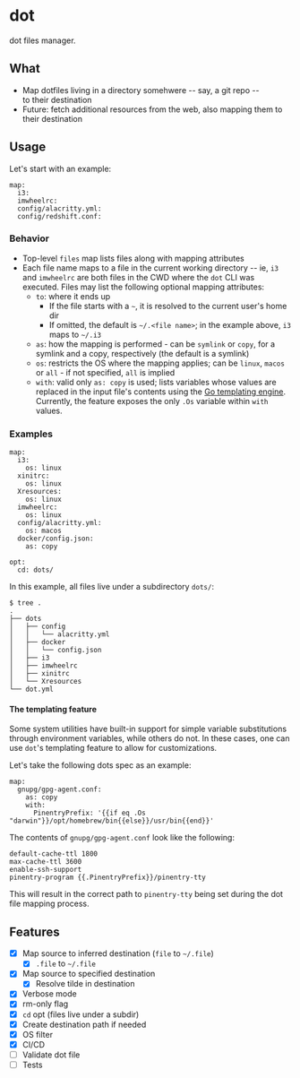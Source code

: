 # dot

dot files manager.

## What

* Map dotfiles living in a directory somehwere -- say, a git repo --  
  to their destination
* Future: fetch additional resources from the web, also mapping them to their 
  destination

## Usage

Let's start with an example:

```
map:
  i3:
  imwheelrc:
  config/alacritty.yml:
  config/redshift.conf:
```

### Behavior

- Top-level `files` map lists files along with mapping attributes
- Each file name maps to a file in the current working directory -- ie,
  `i3` and `imwheelrc` are both files in the CWD where the `dot` CLI was
  executed. Files may list the following optional mapping attributes:
  * `to`: where it ends up
    - If the file starts with a `~`, it is resolved to the current user's home
      dir
    - If omitted, the default is `~/.<file name>`; in the example above,
      `i3` maps to `~/.i3`
  * `as`: how the mapping is performed - can be `symlink` or `copy`, for a symlink and a copy,
    respectively (the default is a symlink)
  * `os`: restricts the OS where the mapping applies; can be `linux`, `macos` or
    `all` - if not specified, `all` is implied
  * `with`: valid only `as: copy` is used; lists variables whose values are replaced
    in the input file's contents using the [Go templating engine](https://pkg.go.dev/text/template).
    Currently, the feature exposes the only `.Os` variable within `with` values.

### Examples

```
map:
  i3:
    os: linux
  xinitrc:
    os: linux
  Xresources:
    os: linux
  imwheelrc:
    os: linux
  config/alacritty.yml:
    os: macos
  docker/config.json:
    as: copy

opt:
  cd: dots/
```

In this example, all files live under a subdirectory `dots/`:
```
$ tree .
.
├── dots
│   ├── config
│   │   └── alacritty.yml
│   ├── docker
│   │   └── config.json
│   ├── i3
│   ├── imwheelrc
│   ├── xinitrc
│   └── Xresources
└── dot.yml
```

#### The templating feature

Some system utilities have built-in support for simple variable substitutions through
environment variables, while others do not. In these cases, one can use `dot`'s templating
feature to allow for customizations.

Let's take the following dots spec as an example:

```
map:
  gnupg/gpg-agent.conf:
    as: copy
    with:
      PinentryPrefix: '{{if eq .Os "darwin"}}/opt/homebrew/bin{{else}}/usr/bin{{end}}'
```

The contents of `gnupg/gpg-agent.conf` look like the following:
```
default-cache-ttl 1800
max-cache-ttl 3600
enable-ssh-support
pinentry-program {{.PinentryPrefix}}/pinentry-tty
```

This will result in the correct path to `pinentry-tty` being set during the dot
file mapping process.

## Features

- [x] Map source to inferred destination (`file` to `~/.file`)
  - [x] `.file` to `~/.file`
- [x] Map source to specified destination
  - [x] Resolve tilde in destination
- [x] Verbose mode
- [x] rm-only flag
- [x] `cd` opt (files live under a subdir)
- [x] Create destination path if needed
- [x] OS filter
- [x] CI/CD
- [ ] Validate dot file
- [ ] Tests

